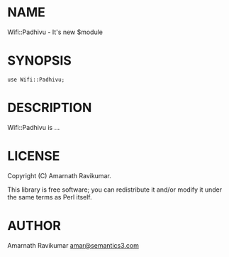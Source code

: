 # NAME

Wifi::Padhivu - It's new $module

# SYNOPSIS

    use Wifi::Padhivu;

# DESCRIPTION

Wifi::Padhivu is ...

# LICENSE

Copyright (C) Amarnath Ravikumar.

This library is free software; you can redistribute it and/or modify
it under the same terms as Perl itself.

# AUTHOR

Amarnath Ravikumar <amar@semantics3.com>
